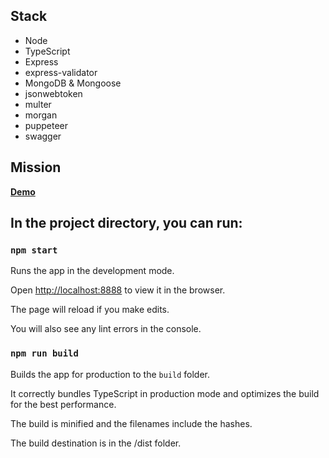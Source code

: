 
## Stack

- Node
- TypeScript
- Express
- express-validator
- MongoDB & Mongoose
- jsonwebtoken
- multer
- morgan
- puppeteer
- swagger

## Mission


**[Demo](https://mern-blog-backend.onrender.com/api/api-docs/)**

## In the project directory, you can run:

### `npm start`

Runs the app in the development mode.

Open [http://localhost:8888](http://localhost:8888) to view it in the browser.

The page will reload if you make edits.

You will also see any lint errors in the console.

### `npm run build`

Builds the app for production to the `build` folder.

It correctly bundles TypeScript in production mode and optimizes the build for the best performance.

The build is minified and the filenames include the hashes.

The build destination is in the /dist folder.

